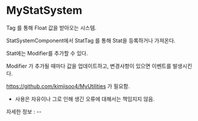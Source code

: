 # MyStatSystem

Tag 를 통해 Float 값을 받아오는 시스템.


StatSystemComponent에서 StatTag 를 통해 Stat을 등록하거나 가져온다.

Stat에는 Modifier를 추가할 수 있다. 

Modifier 가 추가될 때마다 값을 업데이트하고, 변경사항이 있으면 이벤트를 발생시킨다.


https://github.com/kimjisoo4/MyUtilities 가 필요함.

- 사용은 자유이나 그로 인해 생긴 오류에 대해서는 책임지지 않음.

자세한 정보 : --
